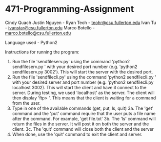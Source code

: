 # 471-Programming-Assignment

Cindy Quach
Justin Nguyen - 
Ryan Teoh - teohr@csu.fullerton.edu
Ivan Tu - ivanstar@csu.fullerton.edu
Marco Botello - marco.botello@csu.fullerton.edu

Language used - Python2

Instructions for running the program:

1. Run the file 'sendfileserv.py' using the command 'python2 sendfileserv.py ' with your desired port number (e.g. 'python2 sendfileserv.py 3002'). This will start the server with the desired port.
2. Run the file 'sendfilecli.py' using the command 'python2 sendfilecli.py ' with your desired server and port number (e.g. 'python2 sendfilecli.py localhost 3002). This will start the client and have it connect to the server. During testing, we used 'localhost' as the server. The client will then display 'ftp> '. This means that the client is waiting for a command from the user.
3. Type in one of the available commands (get, put, ls, quit) 3a. The 'get' command and the 'put' command require that the user puts a file name after the command. For example, 'get file.txt' 3b. The 'ls' command will return the files in the server. It will post it on both the server and the client. 3c. The 'quit' command will close both the client and the server
4. When done, use the 'quit' command to exit the client and server.
